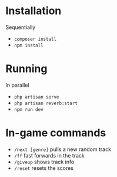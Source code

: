 # Installation

Sequentially 
* `composer install`
* `npm install`

# Running

In parallel 
* `php artisan serve`
* `php artisan reverb:start`
* `npm run dev`


# In-game commands 

* `/next [genre]` pulls a new random track
* `/ff` fast forwards in the track
* `/giveup` shows track info
* `/reset` resets the scores
